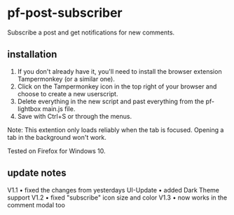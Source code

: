# pf-post-subscriber
Subscribe a post and get notifications for new comments.

## installation
1. If you don't already have it, you'll need to install the browser extension Tampermonkey (or a similar one).
2. Click on the Tampermonkey icon in the top right of your browser and choose to create a new userscript.
3. Delete everything in the new script and past everything from the pf-lightbox main.js file.
4. Save with Ctrl+S or through the menus.

Note: This extention only loads reliably when the tab is focused. Opening a tab in the background won't work.

Tested on Firefox for Windows 10.

## update notes
V1.1
• fixed the changes from yesterdays UI-Update
• added Dark Theme support
V1.2
• fixed "subscribe" icon size and color
V1.3
• now works in the comment modal too
